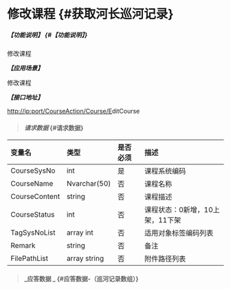 # 修改课程 {#获取河长巡河记录}

##### _【功能说明】_ {#【功能说明】}

修改课程

_**【应用场景】**_

修改课程

_**【接口地址】**_

[http://ip:port/CourseAction/Course/E](http://ip:port/HMQuery/PatrolRiver/GetPatrolRivers)ditCourse

> #### _请求数据_ {#请求数据}

| 变量名 | 类型 | 是否必须 | 描述 |
| :--- | :--- | :--- | :--- |
| CourseSysNo | int | 是 | 课程系统编码 |
| CourseName | Nvarchar\(50\) | 否 | 课程名称 |
| CourseContent | string | 否 | 课程描述 |
| CourseStatus | int | 否 | 课程状态：0新增，10上架，11下架 |
| TagSysNoList | array int | 否 | 适用对象标签编码列表 |
| Remark | string | 否 | 备注 |
| FilePathList | array string | 否 | 附件路径列表 |

> #### _应答数据 _ {#应答数据-（巡河记录数组）}



